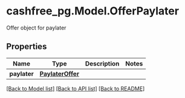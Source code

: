 # cashfree_pg.Model.OfferPaylater
Offer object for paylater

## Properties

Name | Type | Description | Notes
------------ | ------------- | ------------- | -------------
**paylater** | [**PaylaterOffer**](PaylaterOffer.md) |  | 

[[Back to Model list]](../README.md#documentation-for-models) [[Back to API list]](../README.md#documentation-for-api-endpoints) [[Back to README]](../README.md)

